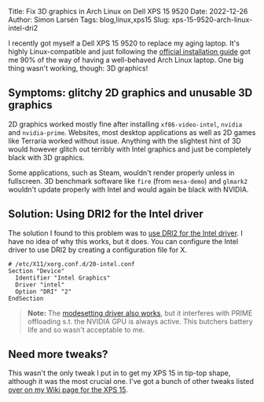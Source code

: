 Title: Fix 3D graphics in Arch Linux on Dell XPS 15 9520
Date: 2022-12-26
Author: Simon Larsén
Tags: blog,linux,xps15
Slug: xps-15-9520-arch-linux-intel-dri2

I recently got myself a Dell XPS 15 9520 to replace my aging laptop. It's
highly Linux-compatible and just following the [official installation
guide](https://wiki.archlinux.org/title/Installation_guide) got me 90% of the
way of having a well-behaved Arch Linux laptop. One big thing wasn't working,
though: 3D graphics!

## Symptoms: glitchy 2D graphics and unusable 3D graphics
2D graphics worked mostly fine after installing `xf86-video-intel`, `nvidia` and
`nvidia-prime`. Websites, most desktop applications as well as 2D games like
Terraria worked without issue. Anything with the slightest hint of 3D would
however glitch out terribly with Intel graphics and just be completely black
with 3D graphics.

Some applications, such as Steam, wouldn't render properly unless in fullscreen.
3D benchmark software like `fire` (from `mesa-demo`) and `glmark2` wouldn't
update properly with Intel and would again be black with NVIDIA.

## Solution: Using DRI2 for the Intel driver
The solution I found to this problem was to [use
DRI2 for the Intel
driver](https://wiki.archlinux.org/title/Intel_graphics#DRI3_issues). I have no
idea of why this works, but it does. You can configure the Intel driver to use
DRI2 by creating a configuration file for X.

```
# /etc/X11/xorg.conf.d/20-intel.conf
Section "Device"
  Identifier "Intel Graphics"
  Driver "intel"
  Option "DRI" "2"
EndSection
```

> **Note:** The [modesetting driver also works](https://wiki.archlinux.org/title/Intel_graphics#Issues_with_selecting_Qt_elements_within_Plasma_Desktop_on_Alder_Lake.2FUHD_770), but it interferes with PRIME offloading s.t. the NVIDIA GPU is always active. This butchers battery life and so wasn't acceptable to me.

## Need more tweaks?
This wasn't the only tweak I put in to get my XPS 15 in tip-top shape, although
it was the most crucial one. I've got a bunch of other tweaks listed [over on
my Wiki page for the XPS 15]({filename}/pages/wiki/xps15.md).
